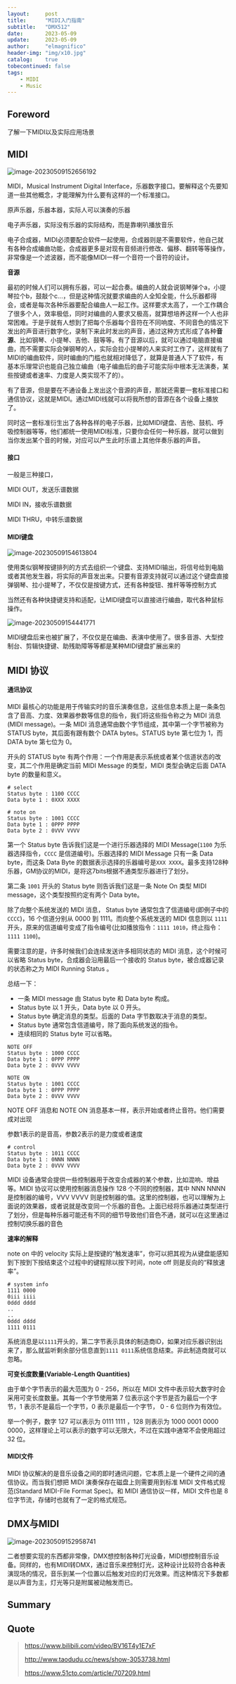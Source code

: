```yaml
---
layout:     post
title:      "MIDI入门指南"
subtitle:   "DMX512"
date:       2023-05-09
update:     2023-05-09
author:     "elmagnifico"
header-img: "img/x10.jpg"
catalog:    true
tobecontinued: false
tags:
    - MIDI
    - Music
---
```


## Foreword

了解一下MIDI以及实际应用场景



## MIDI

![image-20230509152656192](https://img.elmagnifico.tech/static/upload/elmagnifico/202305091527595.png)

MIDI，Musical Instrument Digital Interface，乐器数字接口。要解释这个先要知道一些其他概念，才能理解为什么要有这样的一个标准接口。



原声乐器，乐器本器，实际人可以演奏的乐器

电子声乐器，实际没有乐器的实际结构，而是靠喇叭播放音乐

电子合成器，MIDI必须要配合软件一起使用，合成器则是不需要软件，他自己就有各种合成编曲功能，合成器更多是对现有音频进行修改、偏移、翻转等等操作，非常像是一个滤波器，而不能像MIDI一样一个音符一个音符的设计。



**音源**

最初的时候人们可以拥有乐器，可以一起合奏。编曲的人就会说钢琴弹个a，小提琴拉个b，鼓敲个c...，但是这种情况就要求编曲的人全知全能，什么乐器都得会，或者是每次各种乐器要配合编曲人一起工作。这样要求太高了，一个工作耦合了很多个人，效率极低，同时对编曲的人要求又极高，就算想培养这样一个人也非常困难。于是乎就有人想到了把每个乐器每个音符在不同响度、不同音色的情况下发出的声音进行数字化，录制下来此时发出的声音，通过这种方式形成了各种**音源**、比如钢琴、小提琴、吉他、鼓等等。有了音源以后，就可以通过电脑直接编曲，而不需要实际会弹钢琴的人，实际会拉小提琴的人来实时工作了，这样就有了MIDI的编曲软件，同时编曲的门槛也就相对降低了，就算是普通人下了软件，有基本乐理常识也能自己独立编曲（电子编曲后的曲子可能实际中根本无法演奏，某些按键或者速率、力度是人类实现不了的）。



有了音源，但是要在不通设备上发出这个音源的声音，那就还需要一套标准接口和通信协议，这就是MIDI。通过MIDI线就可以将我所想的音源在各个设备上播放了。

同时这一套标准衍生出了各种各样的电子乐器，比如MIDI键盘、吉他、鼓机、呼吸控制器等等，他们都统一使用MIDI标准，只要你会任何一种乐器，就可以做到当你发出某个音的时候，对应可以产生此时乐谱上其他伴奏乐器的声音。



#### 接口

一般是三种接口，

MIDI OUT，发送乐谱数据

MIDI IN，接收乐谱数据

MIDI THRU，中转乐谱数据



#### MIDI键盘

![image-20230509154613804](https://img.elmagnifico.tech/static/upload/elmagnifico/202305091546645.png)

使用类似钢琴按键排列的方式去组织一个键盘、支持MIDI输出，将信号给到电脑或者其他发生器，将实际的声音发出来。只要有音源支持就可以通过这个键盘直接弹钢琴、拉小提琴了，不仅仅是按键方式，还有各种旋钮、推杆等等控制方式

当然还有各种快捷键支持和适配，让MIDI键盘可以直接进行编曲，取代各种鼠标操作。

![image-20230509154441771](https://img.elmagnifico.tech/static/upload/elmagnifico/202305091544856.png)

MIDI键盘后来也被扩展了，不仅仅是在编曲、表演中使用了。很多音游、大型控制台、剪辑快捷键、助残助障等等都是某种MIDI键盘扩展出来的



## MIDI 协议



#### 通讯协议

MIDI 最核心的功能是用于传输实时的音乐演奏信息，这些信息本质上是一条条包含了音高、力度、效果器参数等信息的指令，我们将这些指令称之为 MIDI 消息(MIDI message)。一条 MIDI 消息通常由数个字节组成，其中第一个字节被称为 STATUS byte，其后面有跟有数个 DATA bytes。STATUS byte 第七位为 1，而 DATA byte 第七位为 0。

开头的 STATUS byte 有两个作用：一个作用是表示系统或者某个信道状态的改变，其二个作用是确定当前 MIDI Message 的类型，MIDI 类型会确定后面 DATA byte 的数量和意义。

```
# select
Status byte : 1100 CCCC
Data byte 1 : 0XXX XXXX

# note on
Status byte : 1001 CCCC
Data byte 1 : 0PPP PPPP
Data byte 2 : 0VVV VVVV
```

第一个 Status byte 告诉我们这是一个进行乐器选择的 MIDI Message(`1100` 为乐器选择指令，`CCCC` 是信道编号)。乐器选择的 MIDI Message 只有一条 Data byte，而这条 Data Byte 的数据表示选择的乐器编号是`XXX XXXX`。最多支持128种乐器，GM协议的MIDI，是将这7bits根据不通类型乐器进行了划分。



第二条 `1001` 开头的 Status byte 则告诉我们这是一条 Note On 类型 MIDI message，这个类型按照约定有两个 Data byte。



除了向整个系统发送的 MIDI 消息， Status byte 通常包含了信道编号(即例子中的 `CCCC`)，16 个信道分别从 0000 到 1111。而向整个系统发送的 MIDI 信息则以 `1111` 开头，原来的信道编号变成了指令编号(比如播放指令：`1111 1010`，终止指令：`1111 1100`)。

需要注意的是，许多时候我们会连续发送许多相同状态的 MIDI 消息，这个时候可以省略 Status byte，合成器会沿用最后一个接收的 Status byte，被合成器记录的状态称之为 MIDI Running Status 。

总结一下：

- 一条 MIDI message 由 Status byte 和 Data byte 构成。
- Status byte 以 1 开头，Data byte 以 0 开头。
- Status byte 确定消息的类型。后面的 Data 字节数取决于消息的类型。
- Status byte 通常包含信道编号，除了面向系统发送的指令。
- 连续相同的 Status byte 可以省略。



```
NOTE OFF
Status byte : 1000 CCCC
Data byte 1 : 0PPP PPPP
Data byte 2 : 0VVV VVVV

NOTE ON
Status byte : 1001 CCCC
Data byte 1 : 0PPP PPPP
Data byte 2 : 0VVV VVVV
```

NOTE OFF 消息和 NOTE ON 消息基本一样，表示开始或者终止音符。他们需要成对出现

参数1表示的是音高，参数2表示的是力度或者速度



```
# control
Status byte : 1011 CCCC
Data byte 1 : 0NNN NNNN
Data byte 2 : 0VVV VVVV
```

MIDI 设备通常会提供一些控制器用于改变合成器的某个参数，比如混响、增益等。MIDI 协议可以使用控制器消息操作 128 个不同的控制器，其中 NNN NNNN 是控制器的编号，VVV VVVV 则是控制器的值。这里的控制器，也可以理解为上面说的效果器，或者说就是改变同一个乐器的音色。上面已经将乐器通过类型进行了划分，但是每种乐器可能还有不同的细节导致他们音色不通，就可以在这里通过控制切换乐器的音色

**速率的解释**

note on 中的 velocity 实际上是按键的“触发速率”，你可以把其视为从键盘能感知到下按到下按结束这个过程中的键程除以按下时间，note off 则是反向的“释放速率”。



```
# system info
1111 0000
0iii iiii
0ddd dddd
..
..
0ddd dddd
1111 0111
```

系统消息是以`1111`开头的，第二字节表示具体的制造商ID，如果对应乐器识别出来了，那么就监听剩余部分信息直到`1111 0111`系统信息结束。非此制造商就可以忽略。



**可变长度数量(Variable-Length Quantities)**

由于单个字节表示的最大范围为 0 - 256，所以在 MIDI 文件中表示较大数字时会采用可变长度数量。其每一个字节使用第 7 位表示这个字节是否为最后一个字节，1 表示不是最后一个字节，0 表示是最后一个字节， 0 - 6 位则作为有效位。

举一个例子，数字 127 可以表示为 0111 1111 ，128 则表示为 1000 0001 0000 0000，这样理论上可以表示的数字可以无限大，不过在实践中通常不会使用超过 32 位。



#### MIDI文件

MIDI 协议解决的是音乐设备之间的即时通讯问题，它本质上是一个硬件之间的通信协议。而当我们想把 MIDI 演奏保存在磁盘上则需要用到标准 MIDI 文件格式规范(Standard MIDI-File Format Spec)。和 MIDI 通信协议一样，MIDI 文件也是 8 位字节流，存储时也就有了一定的格式规范。



## DMX与MIDI

![image-20230509152958741](https://img.elmagnifico.tech/static/upload/elmagnifico/202305091529840.png)

二者想要实现的东西都非常像，DMX想控制各种灯光设备，MIDI想控制音乐设备。同样的，也有MIDI转DMX，通过音乐来控制灯光，这种设计比较符合各种表演现场的情况，音乐到某一个位置以后触发对应的灯光效果。而这种情况下多数都是以声音为主，灯光等只是附属被动触发而已。



## Summary





## Quote

> https://www.bilibili.com/video/BV16T4y1E7xF
>
> http://www.taodudu.cc/news/show-3053738.html
>
> https://www.51cto.com/article/707209.html



